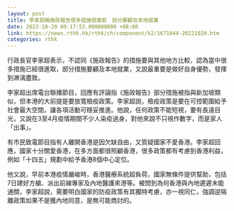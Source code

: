 ```yaml
---
layout: post
title: 李家超稱施政報告很多措施很進取　部分要顧及本地就業
date: 2022-10-20 09:17:53.000000000 +08:00
link: https://news.rthk.hk/rthk/ch/component/k2/1671844-20221020.htm
categories: rthk
---
```


行政長官李家超表示，不認同《施政報告》的措施要與其他地方比較，認為當中很多措施已經很進取，部分措施要顧及本地就業，又說最重要是做好自身優勢，發揮到淋漓盡致。

李家超出席電台聯播節目，回應有評論指《施政報告》部分措施被指與新加坡類似，但本港的大前提是要放寬檢疫政策。李家超說，檢疫政策是要在可控範圍給予社會最大空間，讓各項活動可穩妥推進。他說，任何政策不能短視，要有長遠目光，又說在3至4月疫情期間不少人染疫過身，對他來說不只視作數字，而是家人「出事」。

有市民致電節目指有人離開香港是因欠缺自由，又質疑國家不愛香港。李家超回應，國家十分關愛香港，在多方面都很照顧香港，很多政策都有考慮到香港利益，例如「十四五」規劃中給予香港8個中心定位。

他又說，早前本港疫情嚴峻時，香港醫療系統超負荷，國家無條件提供幫助，包括7日建好方艙、派出前線專家及內地醫護來港等。被問到為何香港與內地遲遲未能通關，李家超說，需要明白國家的防疫政策有其獨特考慮，亦一視同仁，強調逆隔離政策如果不是獲內地同意，是無可能商討的。
